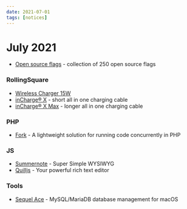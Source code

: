 ```yaml
---
date: 2021-07-01
tags: [notices]
---
```


# July 2021

* [Open source flags](https://flagpack.xyz/) - collection of 250 open source flags

### RollingSquare

* [Wireless Charger 15W](https://rollingsquare.com/collections/wireless/products/wireless-charger-15w)
* [inCharge® X](https://rollingsquare.com/products/incharge-x) - short all in one charging cable
* [inCharge® X Max](https://rollingsquare.com/products/incharge-x-max) - longer all in one charging cable

### PHP

* [Fork](https://github.com/spatie/fork) - A lightweight solution for running code concurrently in PHP

### JS

* [Summernote](https://summernote.org/) - Super Simple WYSIWYG
* [Quilljs](https://quilljs.com/) - Your powerful rich text editor

### Tools

* [Sequel Ace](https://github.com/Sequel-Ace/Sequel-Ace) - MySQL/MariaDB database management for macOS